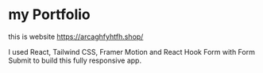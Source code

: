 # my Portfolio 

this is website 
https://arcaghfyhtfh.shop/

I used React, Tailwind CSS, Framer Motion and React Hook Form with Form Submit to build this fully responsive app.

